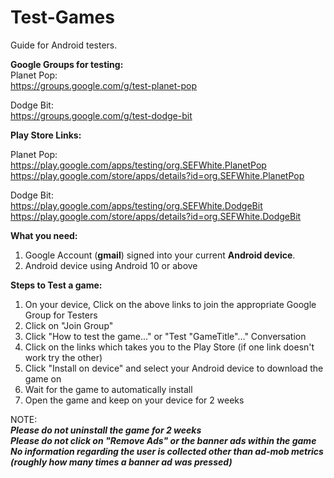 # Test-Games
Guide for Android testers.


**Google Groups for testing:**  
  Planet Pop:  
  https://groups.google.com/g/test-planet-pop  
  
  Dodge Bit:  
  https://groups.google.com/g/test-dodge-bit  


**Play Store Links:**

  Planet Pop:  
  https://play.google.com/apps/testing/org.SEFWhite.PlanetPop  
  https://play.google.com/store/apps/details?id=org.SEFWhite.PlanetPop  
  
  Dodge Bit:  
  https://play.google.com/apps/testing/org.SEFWhite.DodgeBit  
  https://play.google.com/store/apps/details?id=org.SEFWhite.DodgeBit  


**What you need:**
1) Google Account (**gmail**) signed into your current **Android device**.
2) Android device using Android 10 or above
   

**Steps to Test a game:**
1) On your device, Click on the above links to join the appropriate Google Group for Testers
2) Click on "Join Group"
3) Click "How to test the game..." or "Test "GameTitle"..." Conversation
4) Click on the links which takes you to the Play Store (if one link doesn't work try the other)
5) Click "Install on device" and select your Android device to download the game on
6) Wait for the game to automatically install
7) Open the game and keep on your device for 2 weeks


NOTE:  
***Please do not uninstall the game for 2 weeks***  
***Please do not click on "Remove Ads" or the banner ads within the game***  
***No information regarding the user is collected other than ad-mob metrics (roughly how many times a banner ad was pressed)***  

